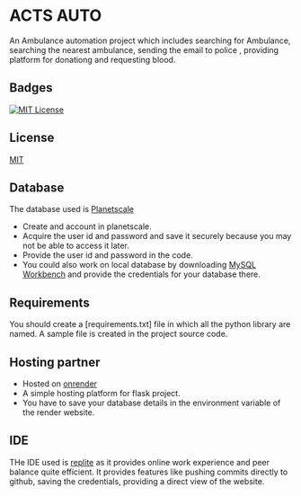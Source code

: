 
# ACTS AUTO

An Ambulance automation project which includes searching for Ambulance, searching the nearest ambulance, sending the email to police , providing platform for donationg and requesting blood.




## Badges


[![MIT License](https://img.shields.io/badge/License-MIT-green.svg)](https://choosealicense.com/licenses/mit/)



## License

[MIT](https://choosealicense.com/licenses/mit/)


## Database

The database used is [Planetscale](https://planetscale.com/)

- Create and account in planetscale.
- Acquire the user id and password and save it securely because you may not be able to access it later.
- Provide the user id and password in the code.
- You could also work on local database by downloading [MySQL Workbench](https://www.mysql.com/products/workbench/) and provide the credentials for your database there.





## Requirements
You should create a [requirements.txt] file in which all the python library are named. A sample file is created in the project source code.




## Hosting partner 
- Hosted on [onrender](https://render.com/)
- A simple hosting platform for flask project.
- You have to save your database details in the environment variable of the render website.


## IDE

THe IDE used is [replite](https://replit.com/) as it provides online work experience and peer balance quite efficient. It provides features like pushing commits directly to github, saving the credentials, providing a direct view of the website.
